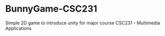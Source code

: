 # BunnyGame-CSC231
 Simple 2D game to introduce unity for major course CSC231 - Multimedia Applications

